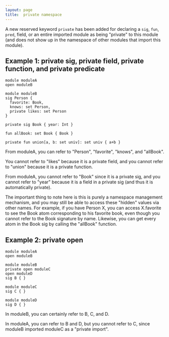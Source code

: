 ```yaml
---
layout: page
title:  private namespace
---
```


A new reserved keyword `private` has been added for declaring a `sig`, `fun`, `pred`, field, or an entire imported module as being "private" to this module (and does not show up in the namespace of other modules that import this module).

## Example 1: private sig, private field, private function, and private predicate

	module moduleA
	open moduleB

	module moduleB
	sig Person {
	  favorite: Book,
	  knows: set Person,
	  private likes: set Person
	}

	private sig Book { year: Int }

  	fun allBook: set Book { Book }

  	private fun union[a, b: set univ]: set univ { a+b }


From moduleA, you can refer to "Person", "favorite", "knows", and "allBook".

You cannot refer to "likes" because it is a private field, and you cannot refer to "union" because it is a private function.

From moduleA, you cannot refer to "Book" since it is a private sig,
and you cannot refer to "year" because it is a field in a private sig (and thus it is automatically private).

The important thing to note here is this is purely a namespace management mechanism, and you may still be able to access these "hidden" values via other names. For example, if you have Person X, you can access X.favorite to see the Book atom corresponding to his favorite book, even though you cannot refer to the Book signature by name. Likewise, you can get every atom in the Book sig by calling the "allBook" function.

## Example 2: private open

	module moduleA
	open moduleB

	module moduleB
	private open moduleC
	open moduleD
	sig B { }

	module moduleC
	sig C { }

	module moduleD
	sig D { }

In moduleB, you can certainly refer to B, C, and D.

In moduleA, you can refer to B and D, but you cannot refer to C, since moduleB imported moduleC as a "private import".
